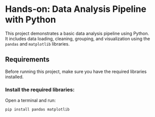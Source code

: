 # Hands-on: Data Analysis Pipeline with Python

This project demonstrates a basic data analysis pipeline using Python.  
It includes data loading, cleaning, grouping, and visualization using the `pandas` and `matplotlib` libraries.

## Requirements

Before running this project, make sure you have the required libraries installed.

### Install the required libraries:

Open a terminal and run:

```bash
pip install pandas matplotlib
